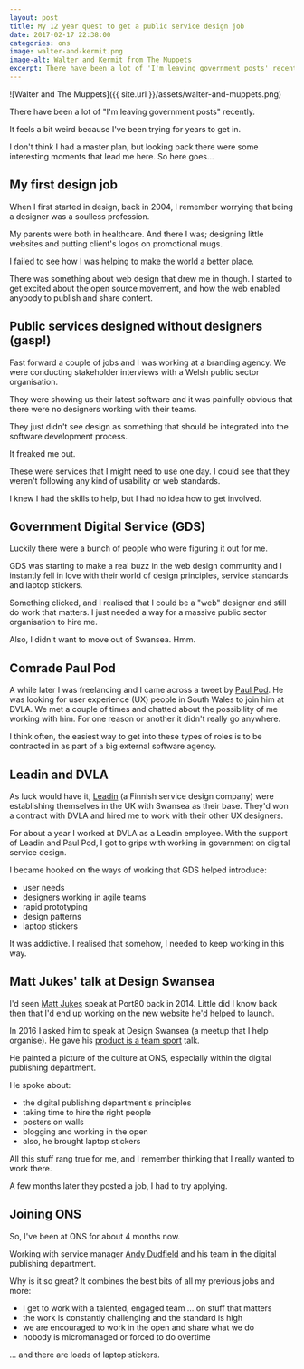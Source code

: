 ```yaml
---
layout: post  
title: My 12 year quest to get a public service design job
date: 2017-02-17 22:38:00  
categories: ons
image: walter-and-kermit.png
image-alt: Walter and Kermit from The Muppets
excerpt: There have been a lot of 'I'm leaving government posts' recently. It feels a bit weird because I've been trying for years to get in.
---
```


![Walter and The Muppets]({{ site.url }}/assets/walter-and-muppets.png)

There have been a lot of "I'm leaving government posts" recently.

It feels a bit weird because I've been trying for years to get in.

I don't think I had a master plan, but looking back there were some interesting moments that lead me here. So here goes…

## My first design job

When I first started in design, back in 2004, I remember worrying that being a designer was a soulless profession.

My parents were both in healthcare. And there I was; designing little websites and putting client's logos on promotional mugs.

I failed to see how I was helping to make the world a better place.

There was something about web design that drew me in though. I started to get excited about the open source movement, and how the web enabled anybody to publish and share content.

## Public services designed without designers (gasp!)

Fast forward a couple of jobs and I was working at a branding agency. We were conducting stakeholder interviews with a Welsh public sector organisation.

They were showing us their latest software and it was painfully obvious that there were no designers working with their teams.

They just didn't see design as something that should be integrated into the software development process.

It freaked me out.

These were services that I might need to use one day. I could see that they weren't following any kind of usability or web standards.

I knew I had the skills to help, but I had no idea how to get involved.

## Government Digital Service (GDS)

Luckily there were a bunch of people who were figuring it out for me.

GDS was starting to make a real buzz in the web design community and I instantly fell in love with their world of design principles, service standards and laptop stickers.

Something clicked, and I realised that I could be a "web" designer and still do work that matters. I just needed a way for a massive public sector organisation to hire me.

Also, I didn't want to move out of Swansea. Hmm.

## Comrade Paul Pod

A while later I was freelancing and I came across a tweet by [Paul Pod](https://twitter.com/paulpod). He was looking for user experience (UX) people in South Wales to join him at DVLA. We met a couple of times and chatted about the possibility of me working with him. For one reason or another it didn't really go anywhere.

I think often, the easiest way to get into these types of roles is to be contracted in as part of a big external software agency.

## Leadin and DVLA

As luck would have it, [Leadin](http://leadin.fi/) (a Finnish service design company) were establishing themselves in the UK with Swansea as their base. They'd won a contract with DVLA and hired me to work with their other UX designers.

For about a year I worked at DVLA as a Leadin employee. With the support of Leadin and Paul Pod, I got to grips with working in government on digital service design.

I became hooked on the ways of working that GDS helped introduce:

- user needs
- designers working in agile teams
- rapid prototyping
- design patterns
- laptop stickers

It was addictive. I realised that somehow, I needed to keep working in this way.

## Matt Jukes' talk at Design Swansea

I'd seen [Matt Jukes](https://twitter.com/jukesie) speak at Port80 back in 2014. Little did I know back then that I'd end up working on the new website he'd helped to launch.

In 2016 I asked him to speak at Design Swansea (a meetup that I help organise). He gave his [product is a team sport](https://productforthepeople.xyz/product-is-a-team-sport-c50d234745e#.g3eauj6qu) talk.

He painted a picture of the culture at ONS, especially within the digital publishing department.

He spoke about:

- the digital publishing department's principles
- taking time to hire the right people
- posters on walls
- blogging and working in the open
- also, he brought laptop stickers

All this stuff rang true for me, and I remember thinking that I really wanted to work there.

A few months later they posted a job, I had to try applying.

## Joining ONS

So, I've been at ONS for about 4 months now.

Working with service manager [Andy Dudfield](https://twitter.com/mr_dudders) and his team in the digital publishing department.

Why is it so great? It combines the best bits of all my previous jobs and more:

- I get to work with a talented, engaged team … on stuff that matters
- the work is constantly challenging and the standard is high
- we are encouraged to work in the open and share what we do
- nobody is micromanaged or forced to do overtime

… and there are loads of laptop stickers.
